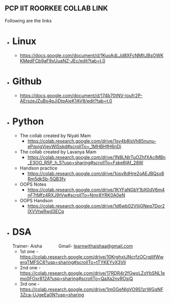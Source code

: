 ## PCP IIT ROORKEE COLLAB LINK
   Following are the links 
- # Linux 
   - https://docs.google.com/document/d/1KuoAdLJd8XFcNMltJBsOWKKMedFCb9aF9xUuaNZ-JEc/edit?tab=t.0
- # Github
   - https://docs.google.com/document/d/174b70tNV-loufr2P-AErszeJZuBo4pJjDtpAieK1AV8/edit?tab=t.0
- # Python
   - The collab created by Niyati Mam 
      - https://colab.research.google.com/drive/1sv4b8IsVh85nunu-ePqvigVjeyWlSskd#scrollTo=_1MHBHfH6nDi
   - The collab created by Lavanya Mam
      - https://colab.research.google.com/drive/1N8LNlrTuOZhfXAclMBn_E3OO_R5P_h_5?usp=sharing#scrollTo=Fske6lAf_28W
   - Handson practice
      - https://colab.research.google.com/drive/1osv8dHre2oAEJBQsx8Rm5dkSb-5QB3fy
   - OOPS Notes
      - https://colab.research.google.com/drive/1KYFaNGbY1bX0dV6m4nF7tMfz4RXJ9tVw#scrollTo=Nmr8YRK0A0eN
   - OOPS Handson 
      - https://colab.research.google.com/drive/1d6wb02VIijGNeq7Dor2IXVVtwRwd3ECq
- # DSA
  Trainer- Aisha&nbsp;&nbsp;&nbsp;&nbsp;&nbsp;&nbsp;&nbsp;&nbsp;&nbsp;&nbsp;&nbsp;&nbsp;&nbsp;Gmail- learnwithaishaa@gmail.com
   - 1st one - https://colab.research.google.com/drive/10KrghxtJNcrfzOCrqjljfWwerqTMFSC8?usp=sharing#scrollTo=tTYKEYyX3VIl
   - 2nd one - https://colab.research.google.com/drive/17RDR4r2fGwoLZoYbSNL1emo0FOxr812A?usp=sharing#scrollTo=QaXa2nvROsiQ
   - 3rd one - https://colab.research.google.com/drive/1mGGeNIgVO9S1zrWGqNF3Zca-UJgeEa0N?usp=sharing  

